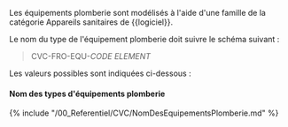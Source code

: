 Les équipements plomberie sont modélisés à l'aide d'une famille de la catégorie Appareils sanitaires de {{logiciel}}.

Le nom du type de l'équipement plomberie doit suivre le schéma suivant :

> CVC-FRO-EQU-_CODE ELEMENT_

Les valeurs possibles sont indiquées ci-dessous :

#### Nom des types d'équipements plomberie

{% include "/00_Referentiel/CVC/NomDesEquipementsPlomberie.md" %}